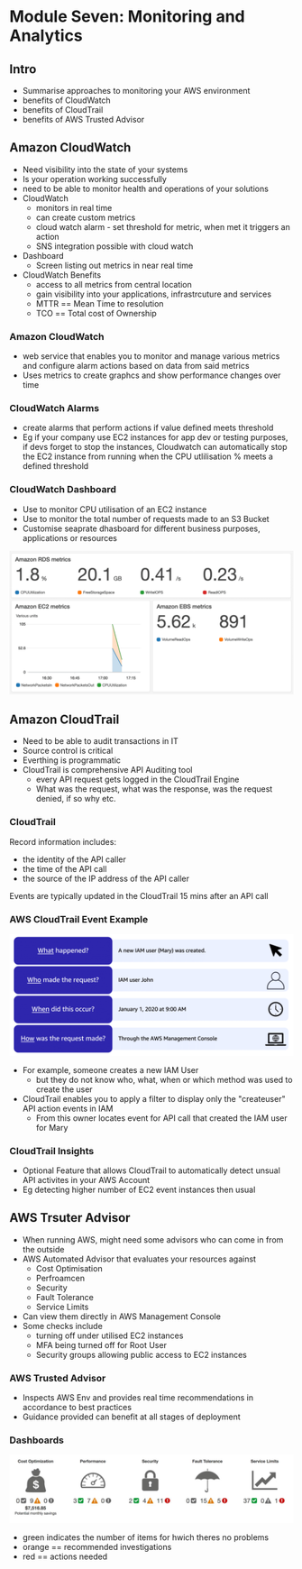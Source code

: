 # Module Seven: Monitoring and Analytics

## Intro

- Summarise approaches to monitoring your AWS environment 
- benefits of CloudWatch
- benefits of CloudTrail 
- benefits of AWS Trusted Advisor

## Amazon CloudWatch

- Need visibility into the state of your systems 
- Is your operation working successfully
- need to be able to monitor health and operations of your solutions
- CloudWatch
    - monitors in real time 
    - can create custom metrics 
    - cloud watch alarm - set threshold for metric, when met it triggers an action 
    - SNS integration possible with cloud watch
- Dashboard 
    - Screen listing out metrics in near real time
- CloudWatch Benefits 
    - access to all metrics from central location 
    - gain visibility into your applications, infrastrcuture and services
    - MTTR == Mean Time to resolution 
    - TCO == Total cost of Ownership

### Amazon CloudWatch

- web service that enables you to monitor and manage various metrics and configure alarm actions based on data from said metrics
- Uses metrics to create graphcs and show performance changes over time

### CloudWatch Alarms

- create alarms that perform actions if value defined meets threshold 
- Eg if your company use EC2 instances for app dev or testing purposes, if devs forget to stop the instances, Cloudwatch can automatically stop the EC2 instance from running when the CPU utlilisation % meets a defined threshold

### CloudWatch Dashboard

- Use to monitor CPU utilisation of an EC2 instance
- Use to monitor the total number of requests made to an S3 Bucket 
- Customise seaprate dhasboard for different business purposes, applications or resources

![alt text](Cloudwatch.png)

## Amazon CloudTrail

- Need to be able to audit transactions in IT
- Source control is critical 
- Everthing is programmatic
- CloudTrail is comprehensive API Auditing tool
    - every API request gets logged in the CloudTrail Engine
    - What was the request, what was the response, was the request denied, if so why etc. 

### CloudTrail 

Record information includes:

- the identity of the API caller
- the time of the API call 
- the source of the IP address of the API caller

Events are typically updated in the CloudTrail 15 mins after an API call 

### AWS CloudTrail Event Example

![alt text](Cloudtrail.png)

 - For example, someone creates a new IAM User
    - but they do not know who, what, when or which method was used to create the user
- CloudTrail enables you to apply a filter to display only the "createuser" API action events in IAM
    - From this owner locates event for API call that created the IAM user for Mary

### CloudTrail Insights

- Optional Feature that allows CloudTrail to automatically detect unsual API activites in your AWS Account
- Eg detecting higher number of EC2 event instances then usual

## AWS Trsuter Advisor 

- When running AWS, might need some advisors who can come in from the outside 
- AWS Automated Advisor that evaluates your resources against 
    - Cost Optimisation
    - Perfroamcen
    - Security
    - Fault Tolerance 
    - Service Limits 
- Can view them directly in AWS Management Console
- Some checks include
    - turning off under utilised EC2 instances
    - MFA being turned off for Root User
    - Security groups allowing public access to EC2 instances

### AWS Trusted Advisor 

- Inspects AWS Env and provides real time recommendations in accordance to best practices
- Guidance provided can benefit at all stages of deployment 

### Dashboards

![](TrustedAdvisro.png)

- green indicates the number of items for hwich theres no problems
- orange == recommended investigations 
- red == actions needed

